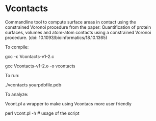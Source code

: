 # Vcontacts

Commandline tool to compute surface areas in contact using the constrained Voronoi procedure from the paper: Quantification of protein surfaces, volumes and atom-atom contacts using a constrained Voronoi procedure. (doi: 10.1093/bioinformatics/18.10.1365)

To compile:

gcc -c Vcontacts-v1-2.c

gcc Vcontacts-v1-2.o -o vcontacts


To run:

./vcontacts yourpdbfile.pdb

To analyze:

Vcont.pl a wrapper to make using Vcontacs more user friendly

perl vcont.pl -h # usage of the script
